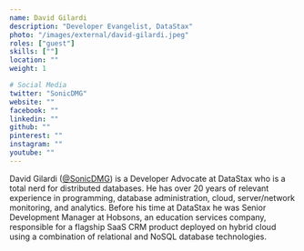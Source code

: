 ```yaml
---
name: David Gilardi
description: "Developer Evangelist, DataStax"
photo: "/images/external/david-gilardi.jpeg"
roles: ["guest"]
skills: [""]
location: ""
weight: 1

# Social Media
twitter: "SonicDMG"
website: ""
facebook: ""
linkedin: ""
github: ""
pinterest: ""
instagram: ""
youtube: ""
---
```


David Gilardi ([@SonicDMG](https://twitter.com/@SonicDMG)) is a Developer Advocate at DataStax who is a total nerd for distributed databases. He has over 20 years of relevant experience in programming, database administration, cloud, server/network monitoring, and analytics. Before his time at DataStax he was Senior Development Manager at Hobsons, an education services company, responsible for a flagship SaaS CRM product deployed on hybrid cloud using a combination of relational and NoSQL database technologies.

<!--more-->
